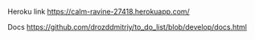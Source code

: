 Heroku link
https://calm-ravine-27418.herokuapp.com/

Docs
https://github.com/drozddmitriy/to_do_list/blob/develop/docs.html
